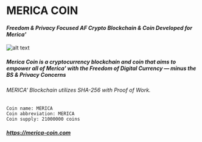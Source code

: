 # **MERICA COIN** #  

#### *Freedom & Privacy Focused AF Crypto Blockchain & Coin Developed for Merica'* ####

![alt text](https://github.com/ttracx/merica-coin/blob/main/src/merica_eagle_profile.png)

##### Merica Coin is a cryptocurrency blockchain and coin that aims to empower all of Merica' with the Freedom of Digital Currency — minus the BS & Privacy Concerns #####

######  MERICA' Blockchain utilizes SHA-256 with Proof of Work. ###### 

```
Coin name: MERICA 
Coin abbreviation: MERICA
Coin supply: 21000000 coins

```

##### https://merica-coin.com #####
